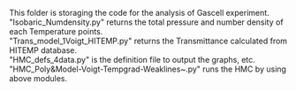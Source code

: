 This folder is storaging the code for the analysis of Gascell experiment.  
"Isobaric_Numdensity.py" returns the total pressure and number density of each Temperature points.  
"Trans_model_1Voigt_HITEMP.py" returns the Transmittance calculated from HITEMP database.  
"HMC_defs_4data.py" is the definition file to output the graphs, etc. 
"HMC_Poly&Model-Voigt-Tempgrad-Weaklines~.py" runs the HMC by using above modules.  

